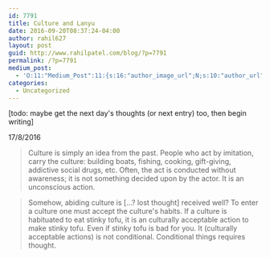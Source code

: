 ```yaml
---
id: 7791
title: Culture and Lanyu
date: 2016-09-20T08:37:24-04:00
author: rahil627
layout: post
guid: http://www.rahilpatel.com/blog/?p=7791
permalink: /?p=7791
medium_post:
  - 'O:11:"Medium_Post":11:{s:16:"author_image_url";N;s:10:"author_url";N;s:11:"byline_name";N;s:12:"byline_email";N;s:10:"cross_link";s:2:"no";s:2:"id";N;s:21:"follower_notification";s:3:"yes";s:7:"license";s:19:"all-rights-reserved";s:14:"publication_id";s:12:"7a04709b0155";s:6:"status";s:6:"public";s:3:"url";N;}'
categories:
  - Uncategorized
---
```

[todo: maybe get the next day's thoughts (or next entry) too, then begin writing]

17/8/2016
> Culture is simply an idea from the past. People who act by imitation, carry the culture: building boats, fishing, cooking, gift-giving, addictive social drugs, etc. Often, the act is conducted without awareness; it is not something decided upon by the actor. It is an unconscious action.

> Somehow, abiding culture is [...? lost thought] received well? To enter a culture one must accept the culture's habits. If a culture is habituated to eat stinky tofu, it is an culturally acceptable action to make stinky tofu. Even if stinky tofu is bad for you. It (culturally acceptable actions) is not conditional. Conditional things requires thought.